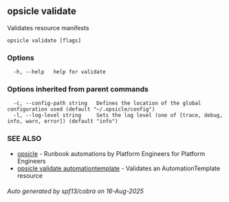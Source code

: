 ## opsicle validate

Validates resource manifests

```
opsicle validate [flags]
```

### Options

```
  -h, --help   help for validate
```

### Options inherited from parent commands

```
  -c, --config-path string   Defines the location of the global configuration used (default "~/.opsicle/config")
  -l, --log-level string     Sets the log level (one of [trace, debug, info, warn, error]) (default "info")
```

### SEE ALSO

* [opsicle](cli/opsicle.md)	 - Runbook automations by Platform Engineers for Platform Engineers
* [opsicle validate automationtemplate](cli/opsicle_validate_automationtemplate.md)	 - Validates an AutomationTemplate resource

###### Auto generated by spf13/cobra on 16-Aug-2025

